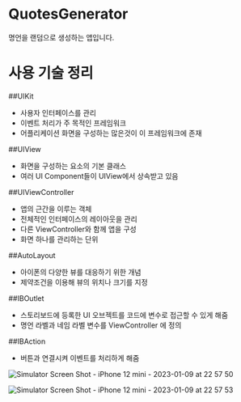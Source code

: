 # QuotesGenerator
명언을 랜덤으로 생성하는 앱입니다.

# 사용 기술 정리

##UIKit
- 사용자 인터페이스를 관리
- 이벤트 처리가 주 목적인 프레임워크
- 어플리케이션 화면을 구성하는 많은것이 이 프레임워크에 존재

##UIView
- 화면을 구성하는 요소의 기본 클래스
- 여러 UI Component들이 UIView에서 상속받고 있음

##UIViewController
- 앱의 근간을 이루는 객체
- 전체적인 인터페이스의 레이아웃을 관리
- 다른 ViewController와 함께 앱을 구성
- 화면 하나를 관리하는 단위

##AutoLayout
- 아이폰의 다양한 뷰를 대응하기 위한 개념
- 제약조건을 이용해 뷰의 위치나 크기를 지정

##IBOutlet
- 스토리보드에 등록한 UI 오브젝트를 코드에 변수로 접근할 수 있게 해줌
- 명언 라벨과 네임 라벨 변수를 ViewController 에 정의

##IBAction
- 버튼과 연결시켜 이벤트를 처리하게 해줌

![Simulator Screen Shot - iPhone 12 mini - 2023-01-09 at 22 57 50](https://user-images.githubusercontent.com/86593582/211325659-6118af25-0932-4fec-8aeb-c81314d12ea0.png)

![Simulator Screen Shot - iPhone 12 mini - 2023-01-09 at 22 57 53](https://user-images.githubusercontent.com/86593582/211325686-ee2df0eb-9855-43c9-9946-3f561ca7aa65.png)
